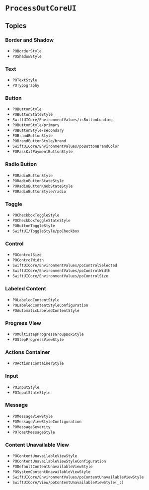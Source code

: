 # ``ProcessOutCoreUI``

## Topics

### Border and Shadow

- ``POBorderStyle``
- ``POShadowStyle``

### Text

- ``POTextStyle``
- ``POTypography``

### Button

- ``POButtonStyle``
- ``POButtonStateStyle``
- ``SwiftUICore/EnvironmentValues/isButtonLoading``
- ``POButtonStyle/primary``
- ``POButtonStyle/secondary``
- ``POBrandButtonStyle``
- ``POBrandButtonStyle/brand``
- ``SwiftUICore/EnvironmentValues/poButtonBrandColor``
- ``POPassKitPaymentButtonStyle``

### Radio Button

- ``PORadioButtonStyle``
- ``PORadioButtonStateStyle``
- ``PORadioButtonKnobStateStyle``
- ``PORadioButtonStyle/radio``

### Toggle

- ``POCheckboxToggleStyle``
- ``POCheckboxToggleStateStyle``
- ``POButtonToggleStyle``
- ``SwiftUI/ToggleStyle/poCheckbox``

### Control

- ``POControlSize``
- ``POControlWidth``
- ``SwiftUICore/EnvironmentValues/poControlSelected``
- ``SwiftUICore/EnvironmentValues/poControlWidth``
- ``SwiftUICore/EnvironmentValues/poControlSize``

### Labeled Content

- ``POLabeledContentStyle``
- ``POLabeledContentStyleConfiguration``
- ``POAutomaticLabeledContentStyle``

### Progress View

- ``POMultistepProgressGroupBoxStyle``
- ``POStepProgressViewStyle``

### Actions Container

- ``POActionsContainerStyle``

### Input

- ``POInputStyle``
- ``POInputStateStyle``

### Message

- ``POMessageViewStyle``
- ``POMessageViewStyleConfiguration``
- ``POMessageSeverity``
- ``POToastMessageStyle``

### Content Unavailable View

- ``POContentUnavailableViewStyle``
- ``POContentUnavailableViewStyleConfiguration``
- ``PODefaultContentUnavailableViewStyle``
- ``POSystemContentUnavailableViewStyle``
- ``SwiftUICore/EnvironmentValues/poContentUnavailableViewStyle``
- ``SwiftUICore/View/poContentUnavailableViewStyle(_:)``
